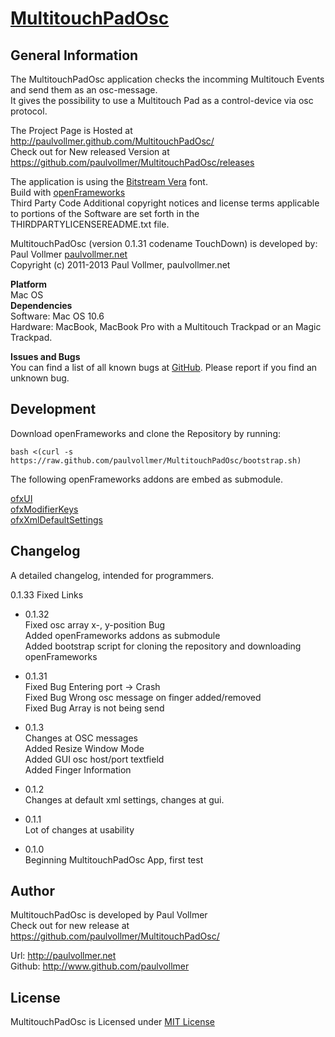 # [MultitouchPadOsc](http://paulvollmer.github.io/MultitouchPadOsc/)  
  
## General Information  
The MultitouchPadOsc application checks the incomming Multitouch Events and send them as an osc-message.  
It gives the possibility to use a Multitouch Pad as a control-device via osc protocol.  
  
The Project Page is Hosted at http://paulvollmer.github.com/MultitouchPadOsc/  
Check out for New released Version at https://github.com/paulvollmer/MultitouchPadOsc/releases  
  
The application is using the [Bitstream Vera](http://ftp.gnome.org/pub/GNOME/sources/ttf-bitstream-vera/1.10/) font.  
Build with [openFrameworks](http://www.openframeworks.cc)  
Third Party Code Additional copyright notices and license terms applicable to portions of the Software are set forth in the THIRDPARTYLICENSEREADME.txt file.  
  
  
MultitouchPadOsc (version 0.1.31 codename TouchDown) is developed by:  
Paul Vollmer [paulvollmer.net](http://paulvollmer.net)  
Copyright (c) 2011-2013 Paul Vollmer, paulvollmer.net  
  

**Platform**  
Mac OS  
**Dependencies**  
Software: Mac OS 10.6  
Hardware: MacBook, MacBook Pro with a Multitouch Trackpad or an Magic Trackpad.
  
**Issues and Bugs**  
You can find a list of all known bugs at [GitHub](https://github.com/paulvollmer/multitouchpadosc/issues). Please report if you find an unknown bug.  
  
  
## Development  
Download openFrameworks and clone the Repository by running:

    bash <(curl -s https://raw.github.com/paulvollmer/MultitouchPadOsc/bootstrap.sh)

The following openFrameworks addons are embed as submodule.  

[ofxUI](https://github.com/rezaali/ofxUI)  
[ofxModifierKeys](https://github.com/satoruhiga/ofxModifierKeys)  
[ofxXmlDefaultSettings](https://github.com/wrongentertainment/ofxXmlDefaultSettings)  
  
  
## Changelog  
A detailed changelog, intended for programmers.  

  0.1.33
Fixed Links
  
- 0.1.32  
Fixed osc array x-, y-position Bug  
Added openFrameworks addons as submodule  
Added bootstrap script for cloning the repository and downloading openFrameworks  

- 0.1.31  
Fixed Bug Entering port -> Crash  
Fixed Bug Wrong osc message on finger added/removed  
Fixed Bug Array is not being send  
  
- 0.1.3  
Changes at OSC messages  
Added Resize Window Mode  
Added GUI osc host/port textfield  
Added Finger Information  
  
- 0.1.2  
Changes at default xml settings, changes at gui.  
  
- 0.1.1  
Lot of changes at usability  
  
- 0.1.0  
Beginning MultitouchPadOsc App, first test  
  
  
## Author
MultitouchPadOsc is developed by Paul Vollmer    
Check out for new release at https://github.com/paulvollmer/MultitouchPadOsc/  
  
Url: http://paulvollmer.net  
Github: http://www.github.com/paulvollmer  
  
  
## License  
MultitouchPadOsc is Licensed under [MIT License](LICENSE.txt)  
